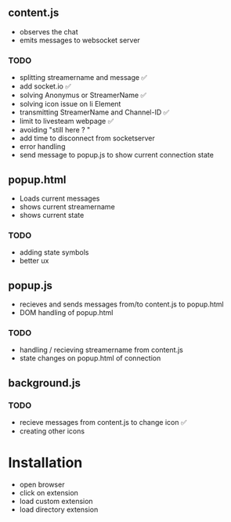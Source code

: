 ## content.js

- observes the chat
- emits messages to websocket server

### TODO

- splitting streamername and message ✅
- add socket.io ✅
- solving Anonymus or StreamerName ✅
- solving icon issue on li Element
- transmitting StreamerName and Channel-ID ✅
- limit to livesteam webpage ✅
- avoiding "still here ? "
- add time to disconnect from socketserver
- error handling
- send message to popup.js to show current connection state

## popup.html

- Loads current messages
- shows current streamername
- shows current state

### TODO

- adding state symbols
- better ux

## popup.js

- recieves and sends messages from/to content.js to popup.html
- DOM handling of popup.html

### TODO

- handling / recieving streamername from content.js
- state changes on popup.html of connection

## background.js

### TODO

- recieve messages from content.js to change icon ✅
- creating other icons

# Installation

- open browser
- click on extension
- load custom extension
- load directory extension
